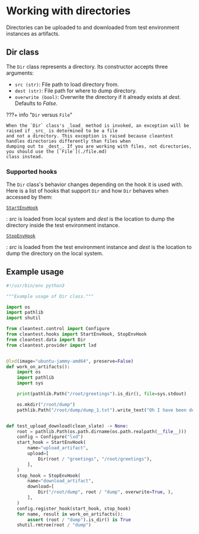 [//]: # "Copyright 2023 Jason C. Nucciarone" 
[//]: # "See LICENSE file for licensing details."

# Working with directories

Directories can be uploaded to and downloaded from test environment instances as artifacts.

## Dir class

The `Dir` class represents a directory. Its constructor accepts three arguments:

* `src (str)`: File path to load directory from.
* `dest (str)`: File path for where to dump directory.
* `overwrite (bool)`: Overwrite the directory if it already exists at _dest_. Defaults to _False_.

???+ info "`Dir` versus `File`"

    When the `Dir` class's _load_ method is invoked, an exception will be raised if _src_ is determined to be a file
    and not a directory. This exception is raised because cleantest handles directories differently than files when
    dumping out to _dest_. If you are working with files, not directories, you should use the [`File`](./file.md)
    class instead.

### Supported hooks

The `Dir` class's behavior changes depending on the hook it is used with. Here is a list of hooks that support `Dir`
and how `Dir` behaves when accessed by them:

[`StartEnvHook`](../hooks.md#startenvhook) 

:   _src_ is loaded from local system and _dest_ is the location to dump the directory
    inside the test environment instance.

[`StopEnvHook`](../hooks.md#stopenvhook)

:   _src_ is loaded from the test environment instance and _dest_ is the location to dump the directory on the
    local system.

## Example usage

```python
#!/usr/bin/env python3

"""Example usage of Dir class."""

import os
import pathlib
import shutil

from cleantest.control import Configure
from cleantest.hooks import StartEnvHook, StopEnvHook
from cleantest.data import Dir
from cleantest.provider import lxd


@lxd(image="ubuntu-jammy-amd64", preserve=False)
def work_on_artifacts():
    import os
    import pathlib
    import sys

    print(pathlib.Path("/root/greetings").is_dir(), file=sys.stdout)

    os.mkdir("/root/dump")
    pathlib.Path("/root/dump/dump_1.txt").write_text("Oh I have been dumped again!")


def test_upload_download(clean_slate) -> None:
    root = pathlib.Path(os.path.dirname(os.path.realpath(__file__)))
    config = Configure("lxd")
    start_hook = StartEnvHook(
        name="upload_artifact",
        upload=[
            Dir(root / "greetings", "/root/greetings"),
        ],
    )
    stop_hook = StopEnvHook(
        name="download_artifact",
        download=[
            Dir("/root/dump", root / "dump", overwrite=True, ),
        ],
    )
    config.register_hook(start_hook, stop_hook)
    for name, result in work_on_artifacts():
        assert (root / "dump").is_dir() is True
    shutil.rmtree(root / "dump")
```